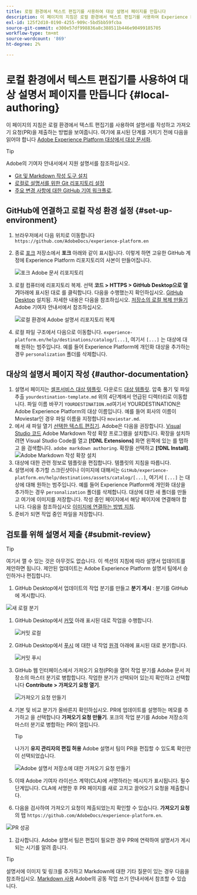 ```yaml
---
title: 로컬 환경에서 텍스트 편집기를 사용하여 대상 설명서 페이지를 만듭니다
description: 이 페이지의 지침은 로컬 환경에서 텍스트 편집기를 사용하여 Experience Platform 대상에 대한 설명서 페이지를 작성하고 검토를 위해 제출하는 방법을 보여줍니다.
exl-id: 125f2d10-0190-4255-909c-5bd5bb59fcba
source-git-commit: e300e57df998836a8c388511b446e90499185705
workflow-type: tm+mt
source-wordcount: '869'
ht-degree: 2%

---
```


# 로컬 환경에서 텍스트 편집기를 사용하여 대상 설명서 페이지를 만듭니다 {#local-authoring}

이 페이지의 지침은 로컬 환경에서 텍스트 편집기를 사용하여 설명서를 작성하고 가져오기 요청(PR)을 제출하는 방법을 보여줍니다. 여기에 표시된 단계를 거치기 전에 다음을 읽어야 합니다 [Adobe Experience Platform 대상에서 대상 문서화](./documentation-instructions.md).

>[!TIP]
>
>Adobe의 기여자 안내서에서 지원 설명서를 참조하십시오.
>* [Git 및 Markdown 작성 도구 설치](https://experienceleague.adobe.com/docs/contributor/contributor-guide/setup/install-tools.html)
>* [로컬로 설명서를 위한 Git 리포지토리 설정](https://experienceleague.adobe.com/docs/contributor/contributor-guide/setup/local-repo.html)
>* [주요 변경 사항에 대한 GitHub 기여 워크플로](https://experienceleague.adobe.com/docs/contributor/contributor-guide/setup/full-workflow.html).

## GitHub에 연결하고 로컬 작성 환경 설정 {#set-up-environment}

1. 브라우저에서 다음 위치로 이동합니다 `https://github.com/AdobeDocs/experience-platform.en`
2. 종료 [포크](https://experienceleague.adobe.com/docs/contributor/contributor-guide/setup/local-repo.html#fork-the-repository) 저장소에서 **포크** 아래와 같이 표시됩니다. 이렇게 하면 고유한 GitHub 계정에 Experience Platform 리포지토리의 사본이 만들어집니다.

   ![포크 Adobe 문서 리포지토리](../assets/docs-framework/ssd-fork-repository.gif)

3. 로컬 컴퓨터에 리포지토리 복제. 선택 **코드 > HTTPS > GitHub Desktop으로 열기**&#x200B;아래에 표시된 대로 를 클릭합니다. 다음을 수행했는지 확인하십시오. [GitHub Desktop](https://desktop.github.com/) 설치됨. 자세한 내용은 다음을 참조하십시오. [저장소의 로컬 복제 만들기](https://experienceleague.adobe.com/docs/contributor/contributor-guide/setup/local-repo.html#create-a-local-clone-of-the-repository) Adobe 기여자 안내서에서 참조하십시오.

   ![로컬 환경에 Adobe 설명서 리포지토리 복제](../assets/docs-framework/clone-local.png)

4. 로컬 파일 구조에서 다음으로 이동합니다. `experience-platform.en/help/destinations/catalog/[...]`, 여기서 `[...]` 는 대상에 대해 원하는 범주입니다. 예를 들어 Experience Platform에 개인화 대상을 추가하는 경우 `personalization` 폴더를 삭제합니다.

## 대상의 설명서 페이지 작성 {#author-documentation}

1. 설명서 페이지는 [셀프서비스 대상 템플릿](../docs-framework/self-service-template.md). 다운로드 [대상 템플릿](../assets/docs-framework/yourdestination-template.zip). 압축 풀기 및 파일 추출 `yourdestination-template.md` 위의 4단계에서 언급된 디렉터리로 이동합니다.  파일 이름 바꾸기 `YOURDESTINATION.md`여기서 YOURDESTINATION은 Adobe Experience Platform의 대상 이름입니다. 예를 들어 회사의 이름이 Moviestar인 경우 파일 이름을 지정합니다 `moviestar.md`.
2. 에서 새 파일 열기 [선택한 텍스트 편집기](https://experienceleague.adobe.com/docs/contributor/contributor-guide/setup/install-tools.html#understand-markdown-editors). Adobe은 다음을 권장합니다. [Visual Studio 코드](https://code.visualstudio.com/) Adobe Markdown 작성 확장 프로그램을 설치합니다. 확장을 설치하려면 Visual Studio Code를 열고 **[!DNL Extensions]** 화면 왼쪽에 있는 를 탭하고 을 검색합니다. `adobe markdown authoring`. 확장을 선택하고 **[!DNL Install]**.
   ![Adobe Markdown 작성 확장 설치](../assets/docs-framework/install-adobe-markdown-extension.gif)
3. 대상에 대한 관련 정보로 템플릿을 편집합니다. 템플릿의 지침을 따릅니다.
4. 설명서에 추가할 스크린샷이나 이미지에 대해서는 `GitHub/experience-platform.en/help/destinations/assets/catalog/[...]`, 여기서 `[...]` 는 대상에 대해 원하는 범주입니다. 예를 들어 Experience Platform에 개인화 대상을 추가하는 경우 `personalization` 폴더를 삭제합니다. 대상에 대한 새 폴더를 만들고 여기에 이미지를 저장합니다. 작성 중인 페이지에서 해당 페이지에 연결해야 합니다. 다음을 참조하십시오 [이미지에 연결하는 방법 지침](https://experienceleague.adobe.com/docs/contributor/contributor-guide/writing-essentials/linking.html#link-to-images).
5. 준비가 되면 작업 중인 파일을 저장합니다.

## 검토를 위해 설명서 제출 {#submit-review}

>[!TIP]
>
>여기서 깰 수 있는 것은 아무것도 없습니다. 이 섹션의 지침에 따라 설명서 업데이트를 제안하면 됩니다. 제안된 업데이트는 Adobe Experience Platform 설명서 팀에서 승인하거나 편집합니다.

1. GitHub Desktop에서 업데이트의 작업 분기를 만들고 **분기 게시** : 분기를 GitHub에 게시합니다.

![새 로컬 분기](../assets/docs-framework/new-branch-local.gif)

1. GitHub Desktop에서 [커밋](https://docs.github.com/en/free-pro-team@latest/github/getting-started-with-github/github-glossary#commit) 아래 표시된 대로 작업을 수행합니다.

   ![커밋 로컬](../assets/docs-framework/commit-local.png)

1. GitHub Desktop에서 [푸시](https://docs.github.com/en/free-pro-team@latest/github/getting-started-with-github/github-glossary#push) 에 대한 내 작업 [원격](https://docs.github.com/en/free-pro-team@latest/github/getting-started-with-github/github-glossary#remote) 아래에 표시된 대로 분기합니다.

   ![커밋 푸시](../assets/docs-framework/push-local-to-remote.png)

1. GitHub 웹 인터페이스에서 가져오기 요청(PR)을 열어 작업 분기를 Adobe 문서 저장소의 마스터 분기로 병합합니다. 작업한 분기가 선택되어 있는지 확인하고 선택합니다 **Contribute > 가져오기 요청 열기**.

   ![가져오기 요청 만들기](../assets/docs-framework/ssd-create-pull-request-1.gif)

1. 기본 및 비교 분기가 올바른지 확인하십시오. PR에 업데이트를 설명하는 메모를 추가하고 을 선택합니다 **가져오기 요청 만들기**. 포크의 작업 분기를 Adobe 저장소의 마스터 분기로 병합하는 PR이 열립니다.
   >[!TIP]
   >
   >나가기 **유지 관리자의 편집 허용** Adobe 설명서 팀이 PR을 편집할 수 있도록 확인란이 선택되었습니다.

   ![Adobe 설명서 저장소에 대한 가져오기 요청 만들기](../assets/docs-framework/ssd-create-pull-request-2.png)

1. 이때 Adobe 기여자 라이선스 계약(CLA)에 서명하라는 메시지가 표시됩니다. 필수 단계입니다. CLA에 서명한 후 PR 페이지를 새로 고치고 끌어오기 요청을 제출합니다.

1. 다음을 검사하여 가져오기 요청이 제출되었는지 확인할 수 있습니다. **가져오기 요청** 의 탭 `https://github.com/AdobeDocs/experience-platform.en`.

![PR 성공](../assets/docs-framework/ssd-pr-successful.png)

1. 감사합니다. Adobe 설명서 팀은 편집이 필요한 경우 PR에 연락하여 설명서가 게시되는 시기를 알려 줍니다.

>[!TIP]
>
>설명서에 이미지 및 링크를 추가하고 Markdown에 대한 기타 질문이 있는 경우 다음을 참조하십시오. [Markdown 사용](https://experienceleague.adobe.com/docs/contributor/contributor-guide/writing-essentials/markdown.html) Adobe의 공동 작업 쓰기 안내서에서 참조할 수 있습니다.
